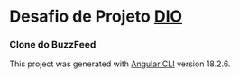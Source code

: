 # Desafio de Projeto [DIO](https://web.dio.me/)
### Clone do BuzzFeed

This project was generated with [Angular CLI](https://github.com/angular/angular-cli) version 18.2.6.


